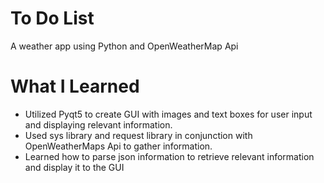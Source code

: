 # To Do List

A weather app using Python and OpenWeatherMap Api

# What I Learned

* Utilized Pyqt5 to create GUI with images and text boxes for user input and displaying relevant information.
* Used sys library and request library in conjunction with OpenWeatherMaps Api to gather information.
* Learned how to parse json information to retrieve relevant information and display it to the GUI
